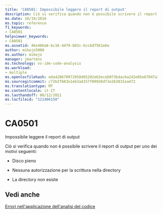 ```yaml
---
title: 'CA0501: Impossibile leggere il report di output'
description: Ciò si verifica quando non è possibile scrivere il report di output, perché il disco è pieno, le autorizzazioni non sono sufficienti o la directory non esiste.
ms.date: 10/19/2016
ms.topic: reference
f1_keywords:
- CA0501
helpviewer_keywords:
- CA0501
ms.assetid: 46e486a6-bc16-4479-b03c-6ccbd7561e6e
author: mikejo5000
ms.author: mikejo
manager: jmartens
ms.technology: vs-ide-code-analysis
ms.workload:
- multiple
ms.openlocfilehash: eda420670972958d05202e63eceb073bdac6a242e05e67047a15731f09728f33
ms.sourcegitcommit: c72b2f603e1eb3a4157f00926df2e263831ea472
ms.translationtype: MT
ms.contentlocale: it-IT
ms.lasthandoff: 08/12/2021
ms.locfileid: "121406150"
---
```

# <a name="ca0501"></a>CA0501

Impossibile leggere il report di output

Ciò si verifica quando non è possibile scrivere il report di output per uno dei motivi seguenti:

- Disco pieno

- Nessuna autorizzazione per la scrittura nella directory

- La directory non esiste

## <a name="see-also"></a>Vedi anche
[Errori nell'applicazione dell'analisi del codice](../code-quality/code-analysis-application-errors.md)
